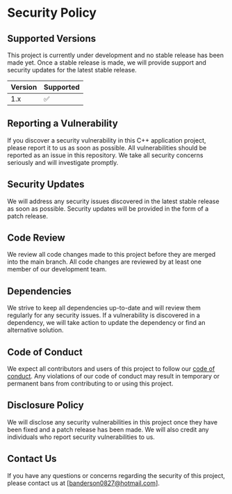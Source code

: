 # Security Policy

## Supported Versions

This project is currently under development and no stable release has been made yet. Once a stable release is made, we will provide support and security updates for the latest stable release.

| Version | Supported          |
| ------- | ------------------ |
| 1.x     | :white_check_mark: |


## Reporting a Vulnerability

If you discover a security vulnerability in this C++ application project, please report it to us as soon as possible. All vulnerabilities should be reported as an issue in this repository. We take all security concerns seriously and will investigate promptly.


## Security Updates

We will address any security issues discovered in the latest stable release as soon as possible. Security updates will be provided in the form of a patch release.


## Code Review

We review all code changes made to this project before they are merged into the main branch. All code changes are reviewed by at least one member of our development team.


## Dependencies

We strive to keep all dependencies up-to-date and will review them regularly for any security issues. If a vulnerability is discovered in a dependency, we will take action to update the dependency or find an alternative solution.


## Code of Conduct

We expect all contributors and users of this project to follow our [code of conduct](https://github.com/banderson0827/FortMyersFerries/blob/main/CODE_OF_CONDUCT.md). Any violations of our code of conduct may result in temporary or permanent bans from contributing to or using this project.


## Disclosure Policy

We will disclose any security vulnerabilities in this project once they have been fixed and a patch release has been made. We will also credit any individuals who report security vulnerabilities to us.


## Contact Us
If you have any questions or concerns regarding the security of this project, please contact us at [banderson0827@hotmail.com].
